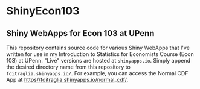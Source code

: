 ShinyEcon103
============

Shiny WebApps for Econ 103 at UPenn
-----------------
This repository contains source code for various Shiny WebApps that I've written for use in my Introduction to Statistics for Economists Course (Econ 103) at UPenn. "Live" versions are hosted at ``shinyapps.io``. Simply append the desired directory name from this repository to ``fditraglia.shinyapps.io/``. For example, you can access the Normal CDF App at [https//fditraglia.shinyapps.io/normal_cdf/](https://fditraglia.shinyapps.io/normal_cdf).
